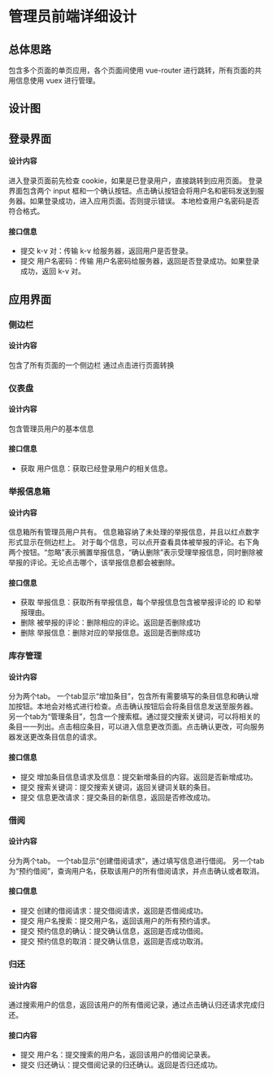 ﻿# 管理员前端详细设计
## 总体思路
包含多个页面的单页应用，各个页面间使用 vue-router 进行跳转，所有页面的共用信息使用 vuex 进行管理。
## 设计图

## 登录界面
#### 设计内容
进入登录页面前先检查 cookie，如果是已登录用户，直接跳转到应用页面。
登录界面包含两个 input 框和一个确认按钮。点击确认按钮会将用户名和密码发送到服务器。如果登录成功，进入应用页面。否则提示错误。
本地检查用户名密码是否符合格式。
#### 接口信息
- 提交 k-v 对：传输 k-v 给服务器，返回用户是否登录。
- 提交 用户名密码：传输 用户名密码给服务器，返回是否登录成功。如果登录成功，返回 k-v 对。

## 应用界面
### 侧边栏
#### 设计内容
包含了所有页面的一个侧边栏
通过点击进行页面转换


### 仪表盘
#### 设计内容
包含管理员用户的基本信息
#### 接口信息
- 获取 用户信息：获取已经登录用户的相关信息。

### 举报信息箱
#### 设计内容
信息箱所有管理员用户共有。
信息箱容纳了未处理的举报信息，并且以红点数字形式显示在侧边栏上。
对于每个信息，可以点开查看具体被举报的评论。右下角两个按钮。“忽略”表示搁置举报信息，“确认删除”表示受理举报信息，同时删除被举报的评论。无论点击哪个，该举报信息都会被删除。
#### 接口信息
- 获取 举报信息：获取所有举报信息，每个举报信息包含被举报评论的 ID 和举报理由。
- 删除 被举报的评论：删除相应的评论。返回是否删除成功
- 删除 举报信息：删除对应的举报信息。返回是否删除成功

### 库存管理
#### 设计内容
分为两个tab。
一个tab显示“增加条目”，包含所有需要填写的条目信息和确认增加按钮。本地会对格式进行检查。点击确认按钮后会将条目信息发送至服务器。
另一个tab为“管理条目”，包含一个搜索框。通过提交搜索关键词，可以将相关的条目一一列出。点击相应条目，可以进入信息更改页面。点击确认更改，可向服务器发送更改条目信息的请求。
#### 接口信息
- 提交 增加条目信息请求及信息：提交新增条目的内容。返回是否新增成功。
- 提交 搜索关键词：提交搜索关键词，返回关键词关联的条目。
- 提交 信息更改请求：提交条目的新信息，返回是否修改成功。


### 借阅
#### 设计内容
分为两个tab。
一个tab显示“创建借阅请求”，通过填写信息进行借阅。
另一个tab为“预约借阅”，查询用户名，获取该用户的所有借阅请求，并点击确认或者取消。
#### 接口信息
- 提交 创建的借阅请求：提交借阅请求，返回是否借阅成功。
- 提交 用户名搜索：提交用户名，返回该用户的所有预约请求。
- 提交 预约信息的确认：提交确认信息，返回是否成功借阅。
- 提交 预约信息的取消：提交确认信息，返回是否成功取消。


### 归还
#### 设计内容
通过搜索用户的信息，返回该用户的所有借阅记录，通过点击确认归还请求完成归还。
#### 接口内容
- 提交 用户名：提交搜索的用户名，返回该用户的借阅记录表。
- 提交 归还确认：提交借阅记录的归还确认。返回是否归还成功。
